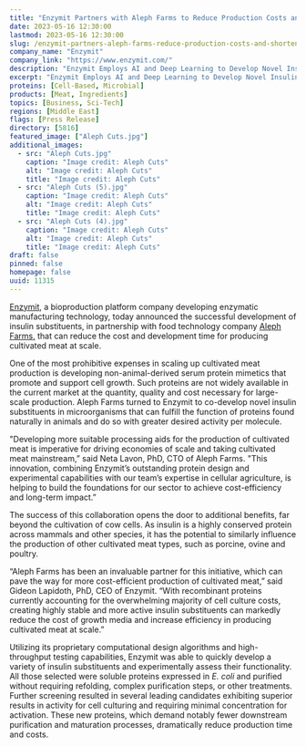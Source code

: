 ```yaml
---
title: "Enzymit Partners with Aleph Farms to Reduce Production Costs and Shorten Time-to-Market for Cultivated Meat"
date: 2023-05-16 12:30:00
lastmod: 2023-05-16 12:30:00
slug: /enzymit-partners-aleph-farms-reduce-production-costs-and-shorten-time-market-cultivated
company_name: "Enzymit"
company_link: "https://www.enzymit.com/"
description: "Enzymit Employs AI and Deep Learning to Develop Novel Insulin Substituents as Processing Aids for Cost-Efficient Cultivated Meat Production"
excerpt: "Enzymit Employs AI and Deep Learning to Develop Novel Insulin Substituents as Processing Aids for Cost-Efficient Cultivated Meat Production"
proteins: [Cell-Based, Microbial]
products: [Meat, Ingredients]
topics: [Business, Sci-Tech]
regions: [Middle East]
flags: [Press Release]
directory: [5816]
featured_image: ["Aleph Cuts.jpg"]
additional_images:
  - src: "Aleph Cuts.jpg"
    caption: "Image credit: Aleph Cuts"
    alt: "Image credit: Aleph Cuts"
    title: "Image credit: Aleph Cuts"
  - src: "Aleph Cuts (5).jpg"
    caption: "Image credit: Aleph Cuts"
    alt: "Image credit: Aleph Cuts"
    title: "Image credit: Aleph Cuts"
  - src: "Aleph Cuts (4).jpg"
    caption: "Image credit: Aleph Cuts"
    alt: "Image credit: Aleph Cuts"
    title: "Image credit: Aleph Cuts"
draft: false
pinned: false
homepage: false
uuid: 11315
---
```

<p><a href="https://www.enzymit.com/">Enzymit</a>, a bioproduction platform company developing enzymatic manufacturing technology, today announced the successful development of insulin substituents, in partnership with food technology company <a href="https://www.aleph-farms.com/">Aleph Farms</a><u>,</u> that can reduce the cost and development time for producing cultivated meat at scale.</p>
<p>One of the most prohibitive expenses in scaling up cultivated meat production is developing non-animal-derived serum protein mimetics that promote and support cell growth. Such proteins are not widely available in the current market at the quantity, quality and cost necessary for large-scale production. Aleph Farms turned to Enzymit to co-develop novel insulin substituents in microorganisms that can fulfill the function of proteins found naturally in animals and do so with greater desired activity per molecule.</p>
<p>"Developing more suitable processing aids for the production of cultivated meat is imperative for driving economies of scale and taking cultivated meat mainstream,” said Neta Lavon, PhD, CTO of Aleph Farms. "This innovation, combining Enzymit’s outstanding protein design and experimental capabilities with our team’s expertise in cellular agriculture, is helping to build the foundations for our sector to achieve cost-efficiency and long-term impact.”</p>
<p>The success of this collaboration opens the door to additional benefits, far beyond the cultivation of cow cells. As insulin is a highly conserved protein across mammals and other species, it has the potential to similarly influence the production of other cultivated meat types, such as porcine, ovine and poultry.</p>
<p>“Aleph Farms has been an invaluable partner for this initiative, which can pave the way for more cost-efficient production of cultivated meat,” said Gideon Lapidoth, PhD, CEO of Enzymit. “With recombinant proteins currently accounting for the overwhelming majority of cell culture costs, creating highly stable and more active insulin substituents can markedly reduce the cost of growth media and increase efficiency in producing cultivated meat at scale.”</p>
<p>Utilizing its proprietary computational design algorithms and high-throughput testing capabilities, Enzymit was able to quickly develop a variety of insulin substituents and experimentally assess their functionality. All those selected were soluble proteins expressed in <em>E. coli</em> and purified without requiring refolding, complex purification steps, or other treatments. Further screening resulted in several leading candidates exhibiting superior results in activity for cell culturing and requiring minimal concentration for activation. These new proteins, which demand notably fewer downstream purification and maturation processes, dramatically reduce production time and costs.</p>

